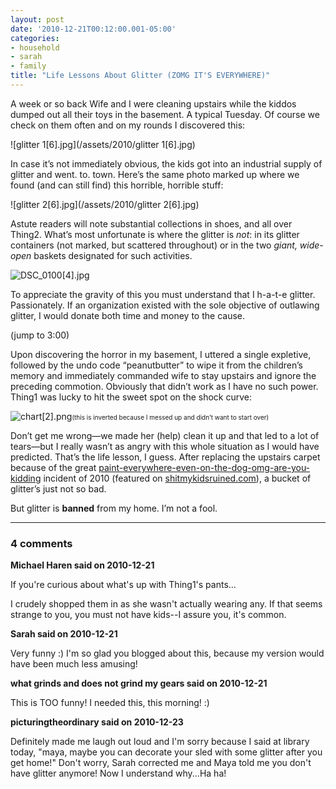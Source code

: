```yaml
---
layout: post
date: '2010-12-21T00:12:00.001-05:00'
categories:
- household
- sarah
- family
title: "Life Lessons About Glitter (ZOMG IT'S EVERYWHERE)"
---
```



A week or so back Wife and I were cleaning upstairs while the kiddos dumped out all their toys in the basement. A typical Tuesday. Of course we check on them often and on my rounds I discovered this:

![glitter 1[6].jpg](/assets/2010/glitter 1[6].jpg)

In case it’s not immediately obvious, the kids got into an industrial supply of glitter and went. to. town. Here’s the same photo marked up where we found (and can still find) this horrible, horrible stuff:

![glitter 2[6].jpg](/assets/2010/glitter 2[6].jpg)

Astute readers will note substantial collections in shoes, and all over Thing2. What’s most unfortunate is where the glitter is *not*: in its glitter containers (not marked, but scattered throughout) or in the two *giant, wide-open* baskets designated for such activities.  

![DSC_0100[4].jpg](/assets/2010/DSC_0100[4].jpg)

To appreciate the gravity of this you must understand that I h-a-t-e glitter. Passionately. If an organization existed with the sole objective of outlawing glitter, I would donate both time and money to the cause.   

  

(jump to 3:00) 

Upon discovering the horror in my basement, I uttered a single expletive, followed by the undo code “peanutbutter” to wipe it from the children’s memory and immediately commanded wife to stay upstairs and ignore the preceding commotion. Obviously that didn’t work as I have no such power. Thing1 was lucky to hit the sweet spot on the shock curve:  

![chart[2].png](/assets/2010/chart[2].png)<font size="1">(this is inverted because I messed up and didn’t want to start over)</font>

Don’t get me wrong—we made her (help) clean it up and that led to a lot of tears—but I really wasn’t as angry with this whole situation as I would have predicted. That’s the life lesson, I guess. After replacing the upstairs carpet because of the great [paint-everywhere-even-on-the-dog-omg-are-you-kidding](http://footedjammies.blogspot.com/2010/04/our-day-in-pictures.html") incident of 2010 (featured on [shitmykidsruined.com](http://www.shitmykidsruined.com/2010/05/14/acrylic-paint/")), a bucket of glitter’s just not so bad.    

But glitter is **banned** from my home. I’m not a fool.

---

### 4 comments

**Michael Haren said on 2010-12-21**

If you're curious about what's up with Thing1's pants...

I crudely shopped them in as she wasn't actually wearing any. If that seems strange to you, you must not have kids--I assure you, it's common.

**Sarah said on 2010-12-21**

Very funny :)  I'm so glad you blogged about this, because my version would have been much less amusing!

**what grinds and does not grind my gears said on 2010-12-21**

This is TOO funny!  I needed this, this morning!  :)

**picturingtheordinary said on 2010-12-23**

Definitely made me laugh out loud and I'm sorry because I said at library today, "maya, maybe you can decorate your sled with some glitter after you get home!" Don't worry, Sarah corrected me and Maya told me you don't have glitter anymore! Now I understand why...Ha ha!

